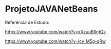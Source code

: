 # ProjetoJAVANetBeans
 
Referência de Estudo: 


https://www.youtube.com/watch?v=xXzuuB6gtQk


https://www.youtube.com/watch?v=Icy_M5g-qRw
